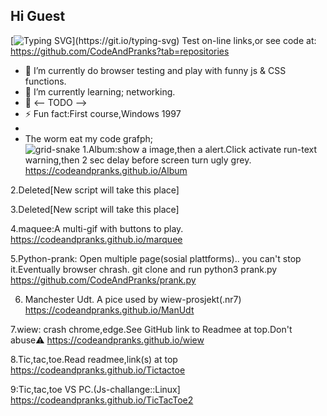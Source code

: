 ## Hi Guest
[![Typing SVG](https://readme-typing-svg.demolab.com?font=Fira+Code&duration=2000&pause=500&color=F7697A&background=A1A1A100&width=435&lines=Welcome+to+code+and+pranks%2C+;a+live+test+page+for++code+fun.)](https://git.io/typing-svg)
Test on-line links,or see code at:
https://github.com/CodeAndPranks?tab=repositories
- 🔭 I’m currently do browser testing and     play with funny js & CSS functions.
- 🌱 I’m currently learning; networking. 
- 👯  <-- TODO  -->
- ⚡ Fun fact:First course,Windows 1997
- 
- The worm eat my code grafph;  
![grid-snake](https://user-images.githubusercontent.com/94220731/198875879-db8010bf-01c8-4f34-98c7-3dd8a0a6e734.svg)
1.Album:show a image,then a alert.Click activate run-text warning,then 2 sec delay before screen turn ugly grey.
https://codeandpranks.github.io/Album 

2.Deleted[New script will take this place]

3.Deleted[New script will take this place]

4.maquee:A multi-gif with buttons to play.
https://codeandpranks.github.io/marquee

5.Python-prank: Open multiple page(sosial plattforms).. you can't stop it.Eventually browser chrash.
git clone and run python3 prank.py
https://github.com/CodeAndPranks/prank.py

6. Manchester Udt.
 A pice used by wiew-prosjekt(.nr7)
https://codeandpranks.github.io/ManUdt

7.wiew: crash chrome,edge.See GitHub link to Readmee at top.Don't abuse⚠️
https://codeandpranks.github.io/wiew

8.Tic,tac,toe.Read readmee,link(s) at top
https://codeandpranks.github.io/Tictactoe

9:Tic,tac,toe VS PC.(Js-challange::Linux]
https://codeandpranks.github.io/TicTacToe2
